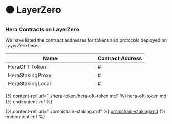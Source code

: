 # 🟤 LayerZero

### Hera Contracts on LayerZero <a href="#undefined" id="undefined"></a>

We have listed the contract addresses for tokens and protocols deployed on LayerZero here.

<table><thead><tr><th width="263">Name</th><th>Contract Address</th></tr></thead><tbody><tr><td>HeraOFT Token</td><td>#</td></tr><tr><td>HeraStakingProxy</td><td>#</td></tr><tr><td>HeraStakingLocal</td><td>#</td></tr></tbody></table>

{% content-ref url="../hera-token/hera-oft-token.md" %}
[hera-oft-token.md](../hera-token/hera-oft-token.md)
{% endcontent-ref %}

{% content-ref url="../omnichain-staking.md" %}
[omnichain-staking.md](../omnichain-staking.md)
{% endcontent-ref %}
